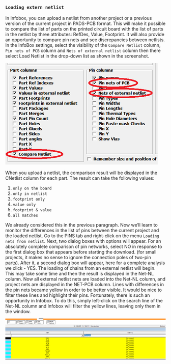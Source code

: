 ### `Loading extern netlist`

In Infobox, you can upload a netlist from another project or a previous version of the current project in PADS-PCB format. This will make it possible to compare the list of parts on the printed circuit board with the list of parts in the netlist by three attributes: RefDes, Value, Footprint. It will also provide an opportunity to compare pin nets and see discrepancies between netlists. In the InfoBox settings, select the visibility of the `Compare Netlist` column, `Pin nets of PCB` column and `Nets of external netlist` column then there select Load Netlist in the drop-down list as shown in the screenshot.

![](pictures/inl1.png)

When you upload a netlist, the comparison result will be displayed in the CNetlist column for each part. The result can take the following values:

1) `only on the board`
2) `only in netlist`
3) `footprint only`
4) `value only`
5) `footprint & value`
6) `all matches`

We already considered this in the previous paragraph. Now we’ll learn to monitor the differences in the list of pins between the current project and the loaded netlist. Go to the PINS tab and right-click on the menu `Loading nets from netlist`. Next, two dialog boxes with options will appear. For an absolutely complete comparison of pin networks, select NO in response to the first dialog box that appears before starting the download. (for small projects, it makes no sense to ignore the connection poles of two-pin parts). After it, a second dialog box will appear, here for a complete analysis we click - YES. The loading of chains from an external netlist will begin. This may take some time and then the result is displayed in the Net-NL column. Now all external netlist nets are loaded into the Net-NL column, and project nets are displayed in the NET-PCB column. Lines with differences in the pin nets became yellow in order to be better visible. It would be nice to filter these lines and highlight their pins. Fortunately, there is such an opportunity in Infobox. To do this, simply left-click on the search line of the Net-NL column and Infobox will filter the yellow lines, leaving only them in the window.


![](pictures/inl2.png)
